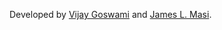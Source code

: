 Developed by [Vijay Goswami](https://vijaygoswami.in) and [James L. Masi](https://www.facebook.com/jlmasi27).
